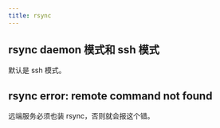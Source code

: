 ```yaml
---
title: rsync
---
```



## rsync daemon 模式和 ssh 模式

默认是 ssh 模式。

## rsync error: remote command not found

远端服务必须也装 rsync，否则就会报这个错。
